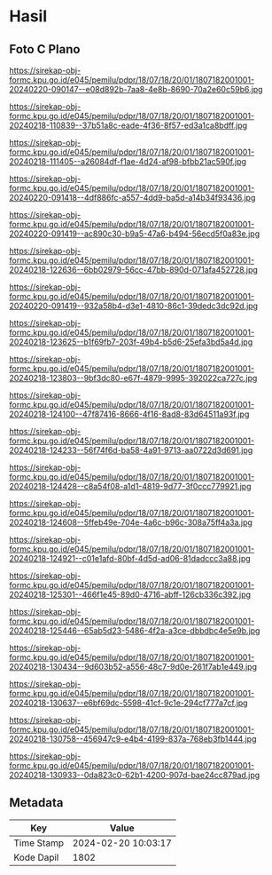 # Hasil

## Foto C Plano

https://sirekap-obj-formc.kpu.go.id/e045/pemilu/pdpr/18/07/18/20/01/1807182001001-20240220-090147--e08d892b-7aa8-4e8b-8690-70a2e60c59b6.jpg

https://sirekap-obj-formc.kpu.go.id/e045/pemilu/pdpr/18/07/18/20/01/1807182001001-20240218-110839--37b51a8c-eade-4f36-8f57-ed3a1ca8bdff.jpg

https://sirekap-obj-formc.kpu.go.id/e045/pemilu/pdpr/18/07/18/20/01/1807182001001-20240218-111405--a26084df-f1ae-4d24-af98-bfbb21ac590f.jpg

https://sirekap-obj-formc.kpu.go.id/e045/pemilu/pdpr/18/07/18/20/01/1807182001001-20240220-091418--4df886fc-a557-4dd9-ba5d-a14b34f93436.jpg

https://sirekap-obj-formc.kpu.go.id/e045/pemilu/pdpr/18/07/18/20/01/1807182001001-20240220-091419--ac890c30-b9a5-47a6-b494-56ecd5f0a83e.jpg

https://sirekap-obj-formc.kpu.go.id/e045/pemilu/pdpr/18/07/18/20/01/1807182001001-20240218-122636--6bb02979-56cc-47bb-890d-071afa452728.jpg

https://sirekap-obj-formc.kpu.go.id/e045/pemilu/pdpr/18/07/18/20/01/1807182001001-20240220-091419--932a58b4-d3e1-4810-86c1-39dedc3dc92d.jpg

https://sirekap-obj-formc.kpu.go.id/e045/pemilu/pdpr/18/07/18/20/01/1807182001001-20240218-123625--b1f69fb7-203f-49b4-b5d6-25efa3bd5a4d.jpg

https://sirekap-obj-formc.kpu.go.id/e045/pemilu/pdpr/18/07/18/20/01/1807182001001-20240218-123803--9bf3dc80-e67f-4879-9995-392022ca727c.jpg

https://sirekap-obj-formc.kpu.go.id/e045/pemilu/pdpr/18/07/18/20/01/1807182001001-20240218-124100--47f87416-8666-4f16-8ad8-83d64511a93f.jpg

https://sirekap-obj-formc.kpu.go.id/e045/pemilu/pdpr/18/07/18/20/01/1807182001001-20240218-124233--56f74f6d-ba58-4a91-9713-aa0722d3d691.jpg

https://sirekap-obj-formc.kpu.go.id/e045/pemilu/pdpr/18/07/18/20/01/1807182001001-20240218-124428--c8a54f08-a1d1-4819-9d77-3f0ccc779921.jpg

https://sirekap-obj-formc.kpu.go.id/e045/pemilu/pdpr/18/07/18/20/01/1807182001001-20240218-124608--5ffeb49e-704e-4a6c-b96c-308a75ff4a3a.jpg

https://sirekap-obj-formc.kpu.go.id/e045/pemilu/pdpr/18/07/18/20/01/1807182001001-20240218-124921--c01e1afd-80bf-4d5d-ad06-81dadccc3a88.jpg

https://sirekap-obj-formc.kpu.go.id/e045/pemilu/pdpr/18/07/18/20/01/1807182001001-20240218-125301--466f1e45-89d0-4716-abff-126cb336c392.jpg

https://sirekap-obj-formc.kpu.go.id/e045/pemilu/pdpr/18/07/18/20/01/1807182001001-20240218-125446--65ab5d23-5486-4f2a-a3ce-dbbdbc4e5e9b.jpg

https://sirekap-obj-formc.kpu.go.id/e045/pemilu/pdpr/18/07/18/20/01/1807182001001-20240218-130434--9d603b52-a556-48c7-9d0e-261f7ab1e449.jpg

https://sirekap-obj-formc.kpu.go.id/e045/pemilu/pdpr/18/07/18/20/01/1807182001001-20240218-130637--e6bf69dc-5598-41cf-9c1e-294cf777a7cf.jpg

https://sirekap-obj-formc.kpu.go.id/e045/pemilu/pdpr/18/07/18/20/01/1807182001001-20240218-130758--456947c9-e4b4-4199-837a-768eb3fb1444.jpg

https://sirekap-obj-formc.kpu.go.id/e045/pemilu/pdpr/18/07/18/20/01/1807182001001-20240218-130933--0da823c0-62b1-4200-907d-bae24cc879ad.jpg


## Metadata

| Key        | Value               |
| ---------- | ------------------- |
| Time Stamp | 2024-02-20 10:03:17 |
| Kode Dapil | 1802                |




